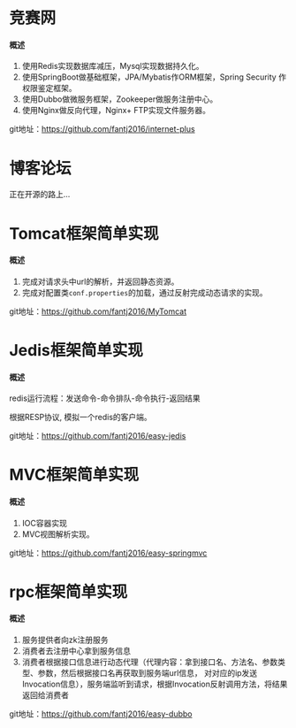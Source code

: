 # 竞赛网

#### 概述
1. 使用Redis实现数据库减压，Mysql实现数据持久化。
2. 使用SpringBoot做基础框架，JPA/Mybatis作ORM框架，Spring Security 作权限鉴定框架。
3. 使用Dubbo做微服务框架，Zookeeper做服务注册中心。
4. 使用Nginx做反向代理，Nginx+ FTP实现文件服务器。

git地址：https://github.com/fantj2016/internet-plus


# 博客论坛
正在开源的路上...

# Tomcat框架简单实现
#### 概述
1. 完成对请求头中url的解析，并返回静态资源。
2. 完成对配置类`conf.properties`的加载，通过反射完成动态请求的实现。

git地址：https://github.com/fantj2016/MyTomcat

# Jedis框架简单实现
#### 概述
redis运行流程：发送命令-命令排队-命令执行-返回结果

根据RESP协议, 模拟一个redis的客户端。

git地址：https://github.com/fantj2016/easy-jedis

# MVC框架简单实现
#### 概述
1. IOC容器实现
2. MVC视图解析实现。

git地址：https://github.com/fantj2016/easy-springmvc

# rpc框架简单实现
#### 概述
1. 服务提供者向zk注册服务
2. 消费者去注册中心拿到服务信息
3. 消费者根据接口信息进行动态代理（代理内容：拿到接口名、方法名、参数类型、参数，然后根据接口名再获取到服务端url信息， 对对应的ip发送Invocation信息），服务端监听到请求，根据Invocation反射调用方法，将结果返回给消费者



git地址：https://github.com/fantj2016/easy-dubbo